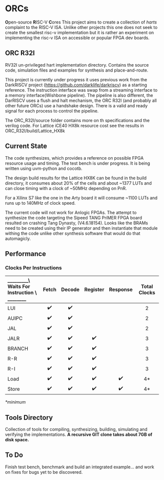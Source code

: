 # ORCs
**O**pen-source **R**ISC-V **C**ores
This project aims to create a collection of _harts_ complaint to the RISC-V ISA. Unlike other projects this one does not seek to create the smallest risc-v implementation but it is rather an experiment on implementing the risc-v ISA on accessible or popular FPGA dev boards.

## ORC R32I
RV32I un-privileged hart implementation directory. Contains the source code, simulation files and examples for synthesis and place-and-route.

This project is currently under progress it uses previous work from the DarkRISCV project (https://github.com/darklife/darkriscv) as a starting reference. The instruction interface was swap from a streaming interface to a memory interface(Wishbone pipeline). The pipeline is also different, the DarRISCV uses a flush and halt mechanism, the ORC R32I (and probably all other future ORCs) use a handshake design. There is a valid and ready signal for each process to control the pipeline.

The ORC_R32I/source folder contains more on th specifications and the verilog code. For Lattice iCE40 HX8k resource cost see the results in ORC_R32I/build/Lattice_HX8k 

## Current State
The code synthesizes, which provides a reference on possible FPGA resource usage and timing. The test bench is under progress. It is being written using uvm-python and cocotb.

The design build results for the Lattice HX8K can be found in the build directory, it consumes about 20% of the cells and about ~1377 LUTs and can close timing with a clock of ~50MHz depending on PnR.

For a Xilinx S7 like the one in the Arty board it will consume ~1100 LUTs and runs up to 140MHz of clock speed.

The current code will not work for Anlogic FPGAs. The attempt to synthesize the code targeting the Sipeed TANG PriMER FPGA board  resulted on crashing Tang Dynasty, (V4.6.18154). Looks like the BRAMs need to be created using their IP generator and then instantiate that module withing the code unlike other synthesis software that would do that automagicly.

## Performance

### Clocks Per Instructions
 _________\ Waits For <br> Instruction \ ________ | Fetch | Decode | Register | Response | Total Clocks
:---------- | :---: | :----: | :------: | :------: | :----------:
LUI         |   ✔️   |    ✔️   |          |          |      2
AUIPC       |   ✔️   |    ✔️   |          |          |      2
JAL         |   ✔️   |    ✔️   |          |          |      2
JALR        |   ✔️   |    ✔️   |     ✔️    |          |      3
BRANCH      |   ✔️   |    ✔️   |     ✔️    |          |      3
R-R         |   ✔️   |    ✔️   |     ✔️    |          |      3
R-I         |   ✔️   |    ✔️   |     ✔️    |          |      3
Load        |   ✔️   |    ✔️   |     ✔️    |    ✔️     |      4*
Store       |   ✔️   |    ✔️   |     ✔️    |    ✔️     |      4*

_*minimum_

## Tools Directory
Collection of tools for compiling, synthesizing, building, simulating and verifying the implementations. **A recursive GIT clone takes about 7GB of disk space.**

## To Do 
Finish test bench, benchmark and build an integrated example... and work on fixes for bugs yet to be discovered.
